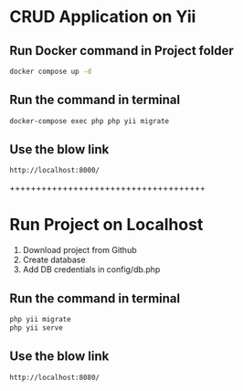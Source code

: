# CRUD Application on Yii

## Run Docker command in Project folder
```bash
docker compose up -d
```

## Run the command in terminal
```bash
docker-compose exec php php yii migrate

```

## Use the blow link
```bash
http://localhost:8000/
```

+++++++++++++++++++++++++++++++++++++

# Run Project on Localhost

1. Download project from Github
2. Create database
3. Add DB credentials in config/db.php

## Run the command in terminal
```bash
php yii migrate
php yii serve
```

## Use the blow link
```bash
http://localhost:8080/

